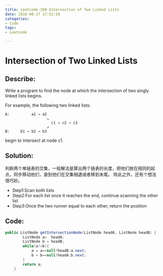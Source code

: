 ```yaml
---
title: Leetcode-160-Intersection of Two Linked Lists
date: 2016-08-17 17:52:59
categories: 
- Code
tags:
- Leetcode

---
```


# Intersection of Two Linked Lists
## Describe:
Write a program to find the node at which the intersection of two singly linked lists begins.


For example, the following two linked lists:
```
A:          a1 → a2
                   ↘
                     c1 → c2 → c3
                   ↗            
B:     b1 → b2 → b3
```
begin to intersect at node c1.
## Solution:

判断两个单链表的交集，一般解法是算出两个链表的长度，把他们放在相同的起点，同步移动他们，直到他们在交集相遇或者移到末尾。
除此之外，还有个想法很巧妙。

- Step1:Scan both lists
- Step2:For each list once it reaches the end, continue scanning the other list
- Step3:Once the two runner equal to each other, return the position


## Code:
```java
public ListNode getIntersectionNode(ListNode headA, ListNode headB) {
        ListNode a=  headA;
        ListNode b = headB;
        while(a!=b){
            a = a==null?headB:a.next;
            b = b==null?headA:b.next;
        }
        return a;    
    }
```